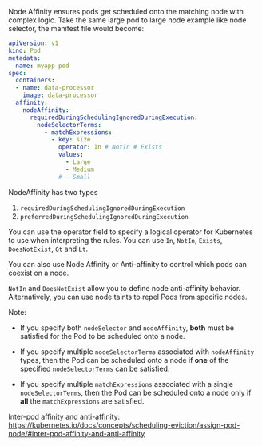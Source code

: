 Node Affinity ensures pods get scheduled onto the matching node with complex logic. Take the same large pod to large node example like node selector, the manifest file would become:
```yaml
apiVersion: v1
kind: Pod
metadata:
  name: myapp-pod
spec:
  containers:
  - name: data-processor
    image: data-processor
  affinity:
    nodeAffinity:
      requiredDuringSchedulingIgnoredDuringExecution:
        nodeSelectorTerms:
          - matchExpressions:
            - key: size
              operator: In # NotIn # Exists
              values:
                - Large
                - Medium
              # - Small
```

NodeAffinity has two types
1. `requiredDuringSchedulingIgnoredDuringExecution`
2. `preferredDuringSchedulingIgnoredDuringExecution`

You can use the operator field to specify a logical operator for Kubernetes to use when interpreting the rules. You can use `In`, `NotIn`, `Exists`, `DoesNotExist`, `Gt` and `Lt`.

You can also use Node Affinity or Anti-affinity to control which pods can coexist on a node.

`NotIn` and `DoesNotExist` allow you to define node anti-affinity behavior. Alternatively, you can use node taints to repel Pods from specific nodes.

Note:
- If you specify both `nodeSelector` and `nodeAffinity`, **both** must be satisfied for the Pod to be scheduled onto a node.

- If you specify multiple `nodeSelectorTerms` associated with `nodeAffinity` types, then the Pod can be scheduled onto a node if **one** of the specified `nodeSelectorTerms` can be satisfied.

- If you specify multiple `matchExpressions` associated with a single `nodeSelectorTerms`, then the Pod can be scheduled onto a node only if **all** the `matchExpressions` are satisfied.

Inter-pod affinity and anti-affinity: https://kubernetes.io/docs/concepts/scheduling-eviction/assign-pod-node/#inter-pod-affinity-and-anti-affinity
